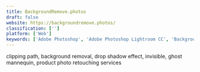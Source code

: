 ```yaml
---
title: BackgroundRemove.photos
draft: false 
website: https://backgroundremove.photos/
classification: ['']
platform: ['Web']
keywords: ['Adobe Photoshop', 'Adobe Photoshop Lightroom CC', 'Background Burner', 'Clipping Path Arts', 'Image Background Removal', 'InstantMask', 'Offshore Clipping Path', 'Photo Background Remover', 'Super PhotoCut', 'Wave City Coffee Table', 'Weeby']
---
```

clipping path, background removal, drop shadow effect, invisible, ghost mannequin, product photo retouching services